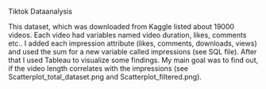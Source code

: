 Tiktok Dataanalysis

This dataset, which was downloaded from Kaggle listed about 19000 videos. Each video had variables named video duration, likes, comments etc..
I added each impression attribute (likes, comments, downloads, views) and used the sum for a new variable called impressions (see SQL file). After that I used Tableau to visualize some findings. My main goal was to find out, if the video length correlates with the impressions (see Scatterplot_total_dataset.png and Scatterplot_filtered.png).

